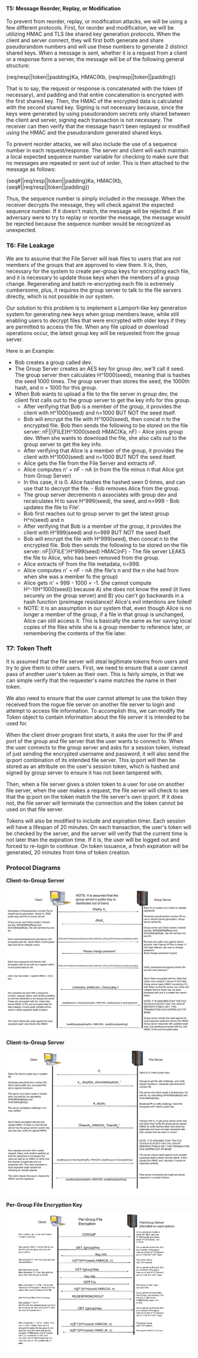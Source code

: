 #### T5: Message Reorder, Replay, or Modification

  To prevent from reorder, replay, or modification attacks, we will be using a few different protocols. First, for reorder and modification, we will be utilizing HMAC and TLS like shared key generation protocols. When the client and server connect, they will first both generate and share pseudorandom numbers and will use these numbers to generate 2 distinct shared keys. When a message is sent, whether it is a request from a client or a response form a server, the message will be of the following general structure:

  {req/resp||token||padding}Ka, HMAC(Kb, {req/resp||token||padding})

  That is to say, the request or response is concatenated with the token (if necessary), and padding and that entire concatenation is encrypted with the first shared key. Then, the HMAC of the encrypted data is calculated with the second shared key. Signing is not necessary because, since the keys were generated by using pseudorandom secrets only shared between the client and server, signing each transaction is not necessary. The receiver can then verify that the message hasn't been replayed or modified using the HMAC and the pseudorandom generated shared keys.

  To prevent reorder attacks, we will also include the use of a sequence number in each request/response.
  The server and client will each maintain a local expected sequence number variable for checking to make sure that no messages are repeated or sent out of order. This is then attached to the message as follows:

  {seq#||req/resp||token||padding}Ka, HMAC(Kb, {seq#||req/resp||token||padding})

  Thus, the sequence number is simply included in the message. When the receiver decrypts the message, they will check against the expected sequence number. If it doesn't match, the message will be rejected. If an adversary were to try to replay or reorder the message, the message would be rejected because the sequence number would be recognized as unexpected.



### T6: File Leakage

  We are to assume that the File Server will leak files to users that are not members of the groups that are approved to view them. It is, then, necessary for the system to create per-group keys for encrypting each file, and it is necessary to update those keys when the members of a group change. Regenerating and batch re-encrypting each file is extremely cumbersome, plus, it requires the group server to talk to the file servers directly, which is not possible in our system.

  Our solution to this problem is to implement a Lamport-like key generation system for generating new keys when group members leave, while still enabling users to decrypt files that were encrypted with older keys if they are permitted to access the file. When any file upload or download operations occur, the latest group key will be requested from the group server.

  Here is an Example:

   - Bob creates a group called dev.
   - The Group Server creates an AES key for group dev, we'll call it seed. The group server then calculates H^1000(seed), meaning that is hashes the seed 1000 times. The group server than stores the seed, the 1000th hash, and n = 1000 for this group.
   - When Bob wants to upload a file to the file server in group dev, the client first calls out to the group server to get the key info for this group.
     - After verifying that Bob is a member of the group, it provides the client with H^1000(seed) and n=1000 BUT NOT the seed itself.
     - Bob will encrypt the file with H^1000(seed), then concat n to the encrypted file. Bob then sends the following to be stored on the file server:
       nF||{FILE}H^1000(seed) HMAC(Ka, nF)
    - Alice joins group dev. When she wants to download the file, she also calls out to the group server to get the key info.
      - After verifying that Alice is a member of the group, it provides the client with H^1000(seed) and n=1000 BUT NOT the seed itself.
      - Alice gets the file from the File Server and extracts nF.
      - Alice computes n' = nF - nA (n from the file minus n that Alice got from Group Server)
      - In this case, it is 0. Alice hashes the hashed seen 0 times, and can use that to decrypt the file.
    - Bob removes Alice from the group.
      - The group server decrements n associates with group dev and recalculates H to save H^999(seed), the seed, and n=999
    - Bob updates the file to File'.
      - Bob first reaches out to group server to get the latest group H^n(seed) and n
      - After verifying that Bob is a member of the group, it provides the client with H^999(seed) and n=999 BUT NOT the seed itself.
      - Bob will encrypt the file with H^999(seed), then concat n to the encrypted file. Bob then sends the following to be stored on the file server:
        nF||{FILE'}H^999(seed) HMAC(nF)
    - The file server LEAKS the file to Alice, who has been removed from the group.
      - Alice extracts nF from the file metadata, n=999.
      - Alice computes n' = nF - nA (the file's n and the n she had from when she was a member fo the group)
      - Alice gets n' = 999 - 1000 = -1. She cannot compute H^-1(H^1000(seed)) because A) she does not know the seed (it lives securely on the group server) and B) you can't go backwards in a hash function (preimage resistance)! Alice's evil intentions are foiled!
      - NOTE: it is an assumption in our system that, even though Alice is no longer a member of the group, if a file in that group is unchanged, Alice can still access it. This is basically the same as her saving local copies of the files while she is a group member to reference later, or remembering the contents of the file later.

### T7: Token Theft

  It is assumed that the file server will steal legitimate tokens from users and try to give them to other users. First, we need to ensure that a user cannot pass of another user's token as their own. This is fairly simple, in that we can simple verify that the requester's name matches the name in their token.

  We also need to ensure that the user cannot attempt to use the token they received from the rogue file server on another file server to login and attempt to access file information. To accomplish this, we can modify the Token object to contain information about the file server it is intended to be used for.

  When the client driver program first starts, it asks the user for the IP and port of the group and file server that the user wants to connect to. When the user connects to the group server and asks for a session token, instead of just sending the encrypted username and password, it will also send the ip:port combination of its intended file server. This ip:port will then be stored as an attribute on the user's session token, which is hashed and signed by group server to ensure it has not been tampered with.

  Then, when a file server gives a stolen token to a user for use on another file server, when the user makes a request, the file server will check to see that the ip:port on the token match the file server's own ip:port. If it does not, the file server will terminate the connection and the token cannot be used on that file server.

  Tokens will also be modified to include and expiration timer. Each session will have a lifespan of 20 minutes. On each transaction, the user's token will be checked by the server, and the server will verify that the current time is not later than the expiration time. If it is, the user will be logged out and forced to re-login to continue. On token issuance, a fresh expiration will be generated, 20 minutes from time of token creation.

### Protocol Diagrams

**Client-to-Group Server**

![Client-to-Group](https://github.com/pyy2/cs1653-2019su-kmd127-pyy2-stm107/blob/master/reports/images/p4_client_groupserver.png)

**Client-to-Group Server**

![Client-to-File](https://github.com/pyy2/cs1653-2019su-kmd127-pyy2-stm107/blob/master/reports/images/p4_client_fileserver.png)

**Per-Group File Encryption Key**

![Per-Group File Permission](https://github.com/pyy2/cs1653-2019su-kmd127-pyy2-stm107/blob/master/reports/images/p4_group_key_system.png)
